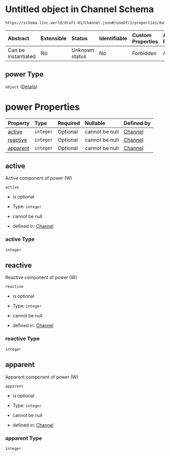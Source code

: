 # Untitled object in Channel Schema

```txt
https://schema.linc.world/draft-01/Channel.json#/oneOf/1/properties/data/properties/power
```



| Abstract            | Extensible | Status         | Identifiable | Custom Properties | Additional Properties | Access Restrictions | Defined In                                           |
| :------------------ | :--------- | :------------- | :----------- | :---------------- | :-------------------- | :------------------ | :--------------------------------------------------- |
| Can be instantiated | No         | Unknown status | No           | Forbidden         | Allowed               | none                | [Channel.json*](Channel.json "open original schema") |

## power Type

`object` ([Details](channel-oneof-channel-with-rogowski-coil-properties-data-properties-power.md))

# power Properties

| Property              | Type      | Required | Nullable       | Defined by                                                                                                                                                                                                                  |
| :-------------------- | :-------- | :------- | :------------- | :-------------------------------------------------------------------------------------------------------------------------------------------------------------------------------------------------------------------------- |
| [active](#active)     | `integer` | Optional | cannot be null | [Channel](channel-oneof-channel-with-rogowski-coil-properties-data-properties-power-properties-active.md "https://schema.linc.world/draft-01/Channel.json#/oneOf/1/properties/data/properties/power/properties/active")     |
| [reactive](#reactive) | `integer` | Optional | cannot be null | [Channel](channel-oneof-channel-with-rogowski-coil-properties-data-properties-power-properties-reactive.md "https://schema.linc.world/draft-01/Channel.json#/oneOf/1/properties/data/properties/power/properties/reactive") |
| [apparent](#apparent) | `integer` | Optional | cannot be null | [Channel](channel-oneof-channel-with-rogowski-coil-properties-data-properties-power-properties-apparent.md "https://schema.linc.world/draft-01/Channel.json#/oneOf/1/properties/data/properties/power/properties/apparent") |

## active

Active component of power (W)

`active`

*   is optional

*   Type: `integer`

*   cannot be null

*   defined in: [Channel](channel-oneof-channel-with-rogowski-coil-properties-data-properties-power-properties-active.md "https://schema.linc.world/draft-01/Channel.json#/oneOf/1/properties/data/properties/power/properties/active")

### active Type

`integer`

## reactive

Reactive component of power (W)

`reactive`

*   is optional

*   Type: `integer`

*   cannot be null

*   defined in: [Channel](channel-oneof-channel-with-rogowski-coil-properties-data-properties-power-properties-reactive.md "https://schema.linc.world/draft-01/Channel.json#/oneOf/1/properties/data/properties/power/properties/reactive")

### reactive Type

`integer`

## apparent

Apparent component of power (W)

`apparent`

*   is optional

*   Type: `integer`

*   cannot be null

*   defined in: [Channel](channel-oneof-channel-with-rogowski-coil-properties-data-properties-power-properties-apparent.md "https://schema.linc.world/draft-01/Channel.json#/oneOf/1/properties/data/properties/power/properties/apparent")

### apparent Type

`integer`
